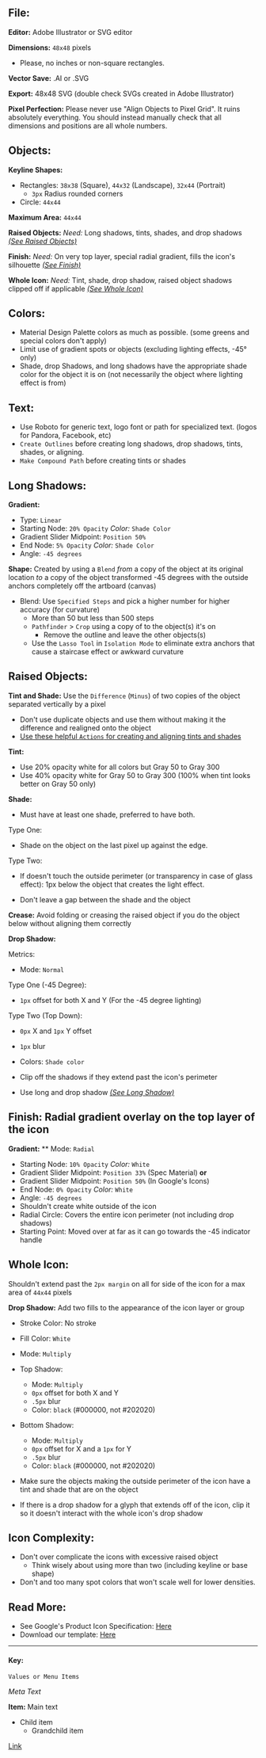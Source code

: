 ## File:
**Editor:** Adobe Illustrator or SVG editor

**Dimensions:** `48x48` pixels
* Please, no inches or non-square rectangles.

**Vector Save:** .AI or .SVG

**Export:** 48x48 SVG (double check SVGs created in Adobe Illustrator)

**Pixel Perfection:** Please never use "Align Objects to Pixel Grid". It ruins absolutely everything. You should instead manually check that all dimensions and positions are all whole numbers.

## Objects:
**Keyline Shapes:**
* Rectangles: `38x38` (Square), `44x32` (Landscape), `32x44` (Portrait)
  * `3px` Radius rounded corners
* Circle: `44x44`

**Maximum Area:** `44x44`

**Raised Objects:** *Need:* Long shadows, tints, shades, and drop shadows [*(See Raised Objects)*](#raised-objects)

**Finish:** *Need:* On very top layer, special radial gradient, fills the icon's silhouette [*(See Finish)*](#finish)

**Whole Icon:** *Need:* Tint, shade, drop shadow, raised object shadows clipped off if applicable [*(See Whole Icon)*](#whole-icon)

## Colors:
* Material Design Palette colors as much as possible. (some greens and special colors don't apply)
* Limit use of gradient spots or objects (excluding lighting effects, -45° only)
* Shade, drop Shadows, and long shadows have the appropriate shade color for the object it is on (not necessarily the object where lighting effect is from)

## Text:
* Use Roboto for generic text, logo font or path for specialized text. (logos for Pandora, Facebook, etc)
* `Create Outlines` before creating long shadows, drop shadows, tints, shades, or aligning.
* `Make Compound Path` before creating tints or shades

## Long Shadows:
**Gradient:** 
* Type: `Linear`
* Starting Node: `20% Opacity` *Color:* `Shade Color`
* Gradient Slider Midpoint: `Position 50%`
* End Node: `5% Opacity` *Color:* `Shade Color`
* Angle: `-45 degrees`

**Shape:** Created by using a `Blend` *from* a copy of the object at its original location *to* a copy of the object transformed -45 degrees with the outside anchors completely off the artboard (canvas)
* Blend: Use `Specified Steps` and pick a higher number for higher accuracy (for curvature)
  * More than 50 but less than 500 steps
  * `Pathfinder` > `Crop` using a copy of to the object(s) it's on
    * Remove the outline and leave the other objects(s)
  * Use the `Lasso Tool` in `Isolation Mode` to eliminate extra anchors that cause a staircase effect or awkward curvature

## Raised Objects:
**Tint and Shade:** Use the `Difference` (`Minus`) of two copies of the object separated vertically by a pixel
* Don't use duplicate objects and use them without making it the difference and realigned onto the object
* [Use these helpful `Actions` for creating and aligning tints and shades](https://goo.gl/pguAcr)

**Tint:**
* Use 20% opacity white for all colors but Gray 50 to Gray 300
* Use 40% opacity white for Gray 50 to Gray 300 (100% when tint looks better on Gray 50 only)

**Shade:** 
* Must have at least one shade, preferred to have both.

Type One:
* Shade on the object on the last pixel up against the edge.

Type Two:
* If doesn't touch the outside perimeter (or transparency in case of glass effect): 1px below the object that creates the light effect.

* Don't leave a gap between the shade and the object

**Crease:** Avoid folding or creasing the raised object if you do the object below without aligning them correctly

**Drop Shadow:**

Metrics:
* Mode: `Normal`

Type One (-45 Degree):
* `1px` offset for both X and Y (For the -45 degree lighting)

Type Two (Top Down):
* `0px` X and `1px` Y offset
* `1px` blur
* Colors: `Shade color`

* Clip off the shadows if they extend past the icon's perimeter
* Use long and drop shadow [*(See Long Shadow)*](#long-shadow)

## Finish: Radial gradient overlay on the top layer of the icon
**Gradient:**
** Mode: `Radial`
* Starting Node: `10% Opacity` *Color:* `White`
* Gradient Slider Midpoint: `Position 33%` (Spec Material) **or**
* Gradient Slider Midpoint: `Position 50%` (In Google's Icons)
* End Node: `0% Opacity` *Color:* `White`
* Angle: `-45 degrees`
* Shouldn't create white outside of the icon 
* Radial Circle: Covers the entire icon perimeter (not including drop shadows)
* Starting Point: Moved over at far as it can go towards the -45 indicator handle

## Whole Icon:
Shouldn't extend past the `2px margin` on all for side of the icon for a max area of `44x44` pixels

**Drop Shadow:** Add two fills to the appearance of the icon layer or group
* Stroke Color: No stroke
* Fill Color: `White`
* Mode: `Multiply`
* Top Shadow:
  * Mode: `Multiply`
  * `0px` offset for both X and Y
  * `.5px` blur
  * Color: `black` (#000000, not #202020)
* Bottom Shadow:
  * Mode: `Multiply`
  * `0px` offset for X and a `1px` for Y
  * `.5px` blur
  * Color: `black` (#000000, not #202020)

* Make sure the objects making the outside perimeter of the icon have a tint and shade that are on the object
* If there is a drop shadow for a glyph that extends off of the icon, clip it so it doesn't interact with the whole icon's drop shadow

## Icon Complexity:
* Don't over complicate the icons with excessive raised object
  * Think wisely about using more than two (including keyline or base shape)
* Don't and too many spot colors that won't scale well for lower densities.

## Read More:
* See Google's Product Icon Specification: [Here](https://www.google.com/design/spec/style/icons.html#icons-product-icons)
* Download our template: [Here](https://github.com/materialos/Icon-Submission/blob/master/Daniel%20Hickman/Template/product-icon-template.ai?raw=true)


***

#### Key:
`Values or Menu Items`

*Meta Text*

**Item:** Main text
* Child item
  * Grandchild item

[Link](#)